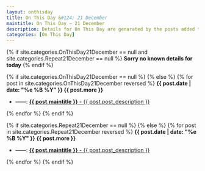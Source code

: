 ```yaml
---
layout: onthisday
title: On This Day &#124; 21 December
maintitle: On This Day — 21 December
description: Details for On This Day are genarated by the posts added to the website so the content is subject to changes/updates over time.
categories: [On This Day]
---
```


{% if site.categories.OnThisDay21December == null and site.categories.Repeat21December == null %}
<strong>Sorry no known details for today</strong>
{% endif %}

{% if site.categories.OnThisDay21December == null %}
{% else %}
{% for post in site.categories.OnThisDay21December reversed %}
<strong>{{ post.date | date: "%e %B %Y" }} {{ post.more }}</strong>
<ul>
<li> ——: <a href="{{ post.url }}"><strong>{{ post.maintitle }}</strong> - {{ post.post_description }}</a></li>
</ul>
{% endfor %}
{% endif %}

{% if site.categories.Repeat21December == null %}
{% else %}
{% for post in site.categories.Repeat21December reversed %}
<strong>{{ post.date | date: "%e %B %Y" }} {{ post.more }}</strong>
<ul>
<li> ——: <a href="{{ post.url }}"><strong>{{ post.maintitle }}</strong> - {{ post.post_description }}</a></li>
</ul>
{% endfor %}
{% endif %}
